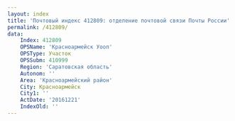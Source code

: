 ```yaml
---
layout: index
title: 'Почтовый индекс 412809: отделение почтовой связи Почты России'
permalink: /412809/
data:
    Index: 412809
    OPSName: 'Красноармейск Уооп'
    OPSType: Участок
    OPSSubm: 410999
    Region: 'Саратовская область'
    Autonom: ''
    Area: 'Красноармейский район'
    City: Красноармейск
    City1: ''
    ActDate: '20161221'
    IndexOld: ''
---
```


